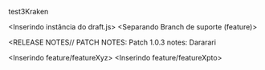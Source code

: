 test3Kraken

<Inserindo instância do draft.js>
<Feature Toolbar>
<Separando Branch de suporte (feature)>
<Inserindo os componentes>

<RELEASE NOTES// PATCH NOTES:
    Patch 1.0.3 notes: Dararari
>

<Inserindo feature/featureXyz>
<Inserindo feature/featureXpto>